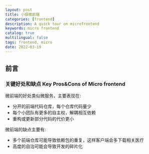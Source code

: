 ```yaml
---
layout: post
title: 小探微前端
categories: [frontend]
description: A quick tour on microfrontend
keywords: micro frontend
catalog: true
multilingual: false
tags: frontend, micro
date: 2022-03-19
---
```


## 前言


### 关键好处和缺点 Key Pros&Cons of Micro frontend
微前端的好处类似微服务，主要表现在:
- 分开的前端代码仓库，每个仓库代码量少
- 每个小团队有更多的自主权，解耦相互依赖
- 重构或更新部分代码的代价更小

微前端的缺点主要有:
- 多个前端仓库可能导致依赖包的重复，这样客户端会多下载相关医疗
- 高度的自治可能会导致开发的碎片化

